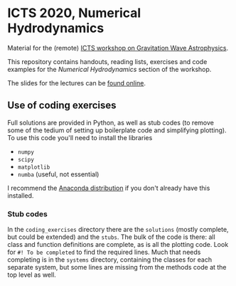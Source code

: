 # ICTS 2020, Numerical Hydrodynamics

Material for the (remote) [ICTS workshop on Gravitation Wave Astrophysics](https://www.icts.res.in/program/gws2020).

This repository contains handouts, reading lists, exercises and code examples for the *Numerical Hydrodynamics* section of the workshop.

The slides for the lectures can be [found online](http://ianhawke.github.io/slides).

## Use of coding exercises

Full solutions are provided in Python, as well as stub codes (to remove some of the tedium of setting up boilerplate code and simplifying plotting). To use this code you'll need to install the libraries

* `numpy`
* `scipy`
* `matplotlib`
* `numba` (useful, not essential)

I recommend the [Anaconda distribution](https://www.anaconda.com/products/individual) if you don't already have this installed.

### Stub codes

In the `coding_exercises` directory there are the `solutions` (mostly complete, but could be extended) and the `stubs`. The bulk of the code is there: all class and function definitions are complete, as is all the plotting code. Look for `#! To be completed` to find the required lines. Much that needs completing is in the `systems` directory, containing the classes for each separate system, but some lines are missing from the methods code at the top level as well.
